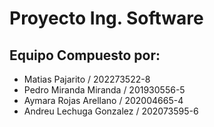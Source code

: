 # Proyecto Ing. Software

## Equipo Compuesto por:
- Matias Pajarito / 202273522-8
- Pedro Miranda Miranda / 201930556-5
- Aymara Rojas Arellano / 202004665-4
- Andreu Lechuga Gonzalez / 202073595-6
